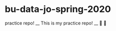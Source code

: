 # bu-data-jo-spring-2020
practice repo!
__ This is my practice repo! __
:hibiscus: :sparkling_heart:
